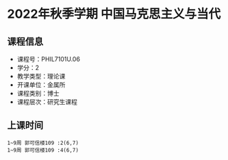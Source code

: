 # 2022年秋季学期 中国马克思主义与当代 






## 课程信息

- 课程号：PHIL7101U.06
- 学分：2
- 教学类型：理论课
- 开课单位：金属所
- 课程类别：博士
- 课程层次：研究生课程

## 上课时间

```
1~9周 郭可信楼109 :2(6,7)
1~9周 郭可信楼109 :4(6,7)
```

